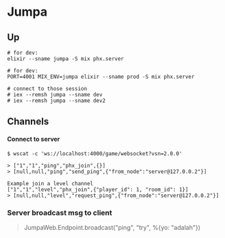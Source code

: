 # Jumpa

## Up

```
# for dev:
elixir --sname jumpa -S mix phx.server

# for dev:
PORT=4001 MIX_ENV=jumpa elixir --sname prod -S mix phx.server

# connect to those session
# iex --remsh jumpa --sname dev
# iex --remsh jumpa --sname dev2

```

## Channels

#### Connect to server
```
$ wscat -c 'ws://localhost:4000/game/websocket?vsn=2.0.0'

> ["1","1","ping","phx_join",{}]
> [null,null,"ping","send_ping",{"from_node":"server@127.0.0.2"}]

Example join a level channel
["1","1","level","phx_join",{"player_id": 1, "room_id": 1}]
> [null,null,"level","request_ping",{"from_node":"server@127.0.0.2"}]
```

### Server broadcast msg to client
> JumpaWeb.Endpoint.broadcast("ping", "try", %{yo: "adalah"})
